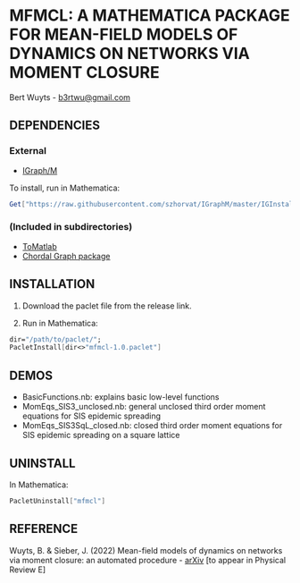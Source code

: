 # MFMCL: A MATHEMATICA PACKAGE FOR MEAN-FIELD MODELS OF DYNAMICS ON NETWORKS VIA MOMENT CLOSURE 

Bert Wuyts - b3rtwu@gmail.com


## DEPENDENCIES

### External
- [IGraph/M](https://github.com/szhorvat/IGraphM)

To install, run in Mathematica: 
```Mathematica
Get["https://raw.githubusercontent.com/szhorvat/IGraphM/master/IGInstaller.m"]
```

### (Included in subdirectories)
- [ToMatlab](https://library.wolfram.com/infocenter/MathSource/577/)
- [Chordal Graph package](http://mathematica-bits.blogspot.com/2011/02/chordal-graph-usage.html)


## INSTALLATION

1) Download the paclet file from the release link.

2) Run in Mathematica: 
```Mathematica
dir="/path/to/paclet/";
PacletInstall[dir<>"mfmcl-1.0.paclet"]
```


## DEMOS

- BasicFunctions.nb: explains basic low-level functions
- MomEqs_SIS3_unclosed.nb: general unclosed third order moment equations for SIS epidemic spreading 
- MomEqs_SIS3SqL_closed.nb: closed third order moment equations for SIS epidemic spreading on a square lattice 


## UNINSTALL
In Mathematica:
```Mathematica
PacletUninstall["mfmcl"]
```


## REFERENCE 
Wuyts, B. & Sieber, J. (2022) Mean-field models of dynamics on networks via moment closure: an automated procedure -
[arXiv](www.arxiv.org/abs/2111.07643) [to appear in Physical Review E]
